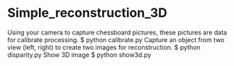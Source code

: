 # Simple_reconstruction_3D
Using your camera to capture chessboard pictures, these pictures are data for calibrate processing.
$ python calibrate.py 
Capture an object from two view (left, right) to create two images for reconstruction.
$ python disparity.py
Show 3D image
$ python show3d.py
